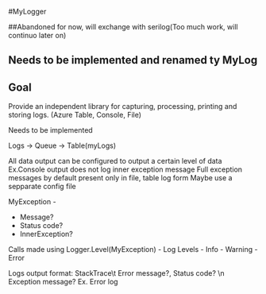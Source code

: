 ﻿#MyLogger

##Abandoned for now, will exchange with serilog(Too much work, will continuo later on)


## Needs to be implemented and renamed ty MyLog

## Goal
Provide an independent library for capturing, processing, printing and storing logs. (Azure Table, Console, File)

Needs to be implemented


Logs -> Queue -> Table(myLogs)

All data output can be configured to output a certain level of data
	Ex.Console output does not log inner exception message
	Full exception messages by default present only in file, table log form
	Maybe use a sepparate config file


MyException - 
- Message?
- Status code?
- InnerException?

Calls made using Logger.Level(MyException)
	- Log Levels
		- Info
		- Warning
		- Error

Logs output format: StackTrace\t Error message?, Status code?  \n Exception message?
Ex. Error log